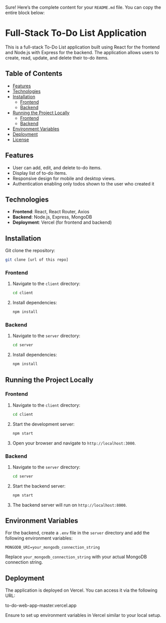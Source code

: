 Sure! Here’s the complete content for your `README.md` file. You can copy the entire block below:

# Full-Stack To-Do List Application

This is a full-stack To-Do List application built using React for the frontend and Node.js with Express for the backend. The application allows users to create, read, update, and delete their to-do items.

## Table of Contents

- [Features](#features)
- [Technologies](#technologies)
- [Installation](#installation)
  - [Frontend](#frontend)
  - [Backend](#backend)
- [Running the Project Locally](#running-the-project-locally)
  - [Frontend](#frontend)
  - [Backend](#backend)
- [Environment Variables](#environment-variables)
- [Deployment](#deployment)
- [License](#license)

## Features

- User can add, edit, and delete to-do items.
- Display list of to-do items.
- Responsive design for mobile and desktop views.
- Authentication enabling only todos shown to the user who created it

## Technologies

- **Frontend**: React, React Router, Axios
- **Backend**: Node.js, Express, MongoDB
- **Deployment**: Vercel (for frontend and backend)

## Installation

Git clone the repository:

```bash
git clone [url of this repo]
```

### Frontend

1. Navigate to the `client` directory:

   ```bash
   cd client
   ```

2. Install dependencies:

   ```bash
   npm install
   ```

### Backend

1. Navigate to the `server` directory:

   ```bash
   cd server
   ```

2. Install dependencies:

   ```bash
   npm install
   ```

## Running the Project Locally

### Frontend

1. Navigate to the `client` directory:

   ```bash
   cd client
   ```

2. Start the development server:

   ```bash
   npm start
   ```

3. Open your browser and navigate to `http://localhost:3000`.

### Backend

1. Navigate to the `server` directory:

   ```bash
   cd server
   ```

2. Start the backend server:

   ```bash
   npm start
   ```

3. The backend server will run on `http://localhost:8000`.

## Environment Variables

For the backend, create a `.env` file in the `server` directory and add the following environment variables:

```
MONGODB_URI=your_mongodb_connection_string
```

Replace `your_mongodb_connection_string` with your actual MongoDB connection string.

## Deployment

The application is deployed on Vercel. You can access it via the following URL:

to-do-web-app-master.vercel.app

Ensure to set up environment variables in Vercel similar to your local setup.
